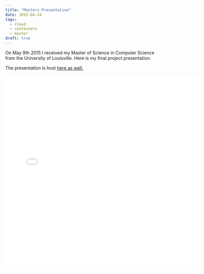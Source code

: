 ```yaml
---
title: "Masters Presentation"
date: 2015-04-24
tags:
  - cloud
  - containers
  - master
draft: true
---
```


On May 9th 2015 I received my Master of Science in Computer Science from the University of Louisville. 
Here is my final project presentation. 

The presentation is host [here as well.](https://prezi.com/fg1szrsl15c8/james-strong-master-final-presentation)


<embed src="/pdf/master.pdf" type="application/pdf" width="615px" height="615px">